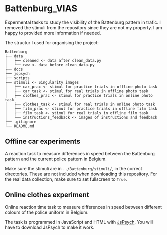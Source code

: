 # Battenburg_VIAS

Expermental tasks to study the visibility of the Battenburg pattern in trafic.
I removed the stimuli from the repository since they are not my property. I am
happy to provided more information if needed.

The structur I used for organising the project:
```
Battenburg
├── data
│   ├── cleaned <- data after clean_data.py
│   └── raw <- data before clean_data.py
├── docs
├── jspsych
├── scripts
├── stimuli <- Singularity images
│   ├── car_prac <- stimul for practice trials in offline photo task
│   ├── car_task <- stimul for real trials in offline photo task
│   ├── clothes_prac <- stimul for practice trials in online photo task
│   ├── clothes_task <- stimul for real trials in online photo task
│   ├── film_prac <- stimul for practice trials in offline film task
│   ├── film_task <- stimul for real trials in offline film task
│   └── instructions_feedback <- images of instructions and feedback
├── .gitignore
└── README.md
```

## Offline car experiments

A reaction task to measure differences in speed between the Battenburg pattern
and the current police pattern in Belgium.

Make sure the stimuli are in `../Battenburg/stimuli/`, in the correct
directories. These are not included when downloading this repository. For
the real data collection, make sure to set fullscreen to `True`.

## Online clothes experiment

Online reaction time task to measure differences in speed between different
colours of the police uniform in Belgium.

The task is programmed in JavaScript and HTML with
[JsPsych](https://www.jspsych.org/7.3/). You will have to download JsPsych to
make it work.
